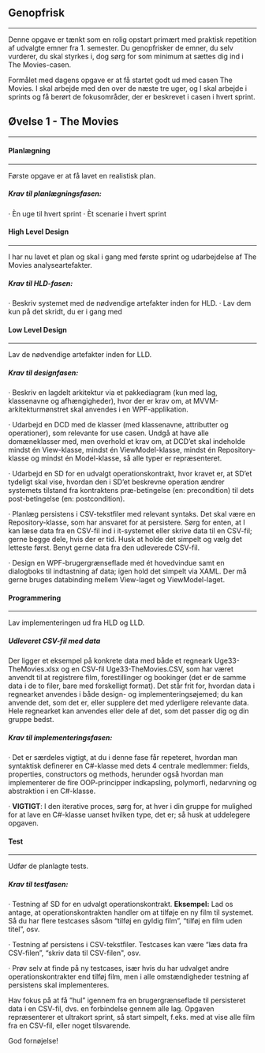 ## Genopfrisk
---
Denne opgave er tænkt som en rolig opstart primært med praktisk repetition af udvalgte emner fra 1. semester. Du genopfrisker de emner, du selv vurderer, du skal styrkes i, dog sørg for som minimum at sættes dig ind i The Movies-casen.

Formålet med dagens opgave er at få startet godt ud med casen The Movies. I skal arbejde med den over de næste tre uger, og I skal arbejde i sprints og få berørt de fokusområder, der er beskrevet i casen i hvert sprint.

## Øvelse 1 - The Movies
---
#### Planlægning
---
Første opgave er at få lavet en realistisk plan.

##### Krav til planlægningsfasen:
· Èn uge til hvert sprint
· Èt scenarie i hvert sprint

#### High Level Design
---
I har nu lavet et plan og skal i gang med første sprint og udarbejdelse af The Movies analyseartefakter.

##### Krav til HLD-fasen:
· Beskriv systemet med de nødvendige artefakter inden for HLD.
· Lav dem kun på det skridt, du er i gang med

#### Low Level Design
---
Lav de nødvendige artefakter inden for LLD.

##### Krav til designfasen:
· Beskriv en lagdelt arkitektur via et pakkediagram (kun med lag, klassenavne og afhængigheder), hvor der er krav om, at MVVM-arkitekturmønstret skal anvendes i en WPF-applikation.

· Udarbejd en DCD med de klasser (med klassenavne, attributter og operationer), som relevante for use casen. Undgå at have alle domæneklasser med, men overhold et krav om, at DCD’et skal indeholde mindst én View-klasse, mindst én ViewModel-klasse, mindst én Repository-klasse og mindst én Model-klasse, så alle typer er repræsenteret.

· Udarbejd en SD for en udvalgt operationskontrakt, hvor kravet er, at SD’et tydeligt skal vise, hvordan den i SD’et beskrevne operation ændrer systemets tilstand fra kontraktens præ-betingelse (en: precondition) til dets post-betingelse (en: postcondition).

· Planlæg persistens i CSV-tekstfiler med relevant syntaks. Det skal være en Repository-klasse, som har ansvaret for at persistere. Sørg for enten, at I kan læse data fra en CSV-fil ind i it-systemet eller skrive data til en CSV-fil; gerne begge dele, hvis der er tid. Husk at holde det simpelt og vælg det letteste først. Benyt gerne data fra den udleverede CSV-fil.

· Design en WPF-brugergrænseflade med ét hovedvindue samt en dialogboks til indtastning af data; igen hold det simpelt via XAML. Der må gerne bruges databinding mellem View-laget og ViewModel-laget.

#### Programmering
---
Lav implementeringen ud fra HLD og LLD.

##### Udleveret CSV-fil med data

Der ligger et eksempel på konkrete data med både et regneark Uge33-TheMovies.xlsx og en CSV-fil Uge33-TheMovies.CSV, som har været anvendt til at registrere film, forestillinger og bookinger (det er de samme data i de to filer, bare med forskelligt format). Det står frit for, hvordan data i regnearket anvendes i både design- og implementeringsøjemed; du kan anvende det, som det er, eller supplere det med yderligere relevante data. Hele regnearket kan anvendes eller dele af det, som det passer dig og din gruppe bedst.

##### Krav til implementeringsfasen:
· Det er særdeles vigtigt, at du i denne fase får repeteret, hvordan man syntaktisk definerer en C#-klasse med dets 4 centrale medlemmer: fields, properties, constructors og methods, herunder også hvordan man implementerer de fire OOP-principper indkapsling, polymorfi, nedarvning og abstraktion i en C#-klasse.

· **VIGTIGT**: I den iterative proces, sørg for, at hver i din gruppe for mulighed for at lave en C#-klasse uanset hvilken type, det er; så husk at uddelegere opgaven.

#### Test
---
Udfør de planlagte tests.

##### Krav til testfasen:
· Testning af SD for en udvalgt operationskontrakt.
  **Eksempel:**
  Lad os antage, at operationskontrakten handler om at tilføje en ny film til systemet. Så du har flere testcases såsom “tilføj en gyldig film”, “tilføj en film uden titel”, osv.

· Testning af persistens i CSV-tekstfiler.
  Testcases kan være “læs data fra CSV-filen”, “skriv data til CSV-filen", osv.

· Prøv selv at finde på ny testcases, især hvis du har udvalget andre operationskontrakter end tilføj film, men i alle omstændigheder testning af persistens skal implementeres.




Hav fokus på at få ”hul” igennem fra en brugergrænseflade til persisteret data i en CSV-fil, dvs. en forbindelse gennem alle lag. Opgaven repræsenterer et ultrakort sprint, så start simpelt, f.eks. med at vise alle film fra en CSV-fil, eller noget tilsvarende.

God fornøjelse!